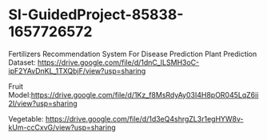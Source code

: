 # SI-GuidedProject-85838-1657726572
Fertilizers Recommendation System For Disease Prediction
Plant Prediction Dataset: https://drive.google.com/file/d/1dnC_ILSMH3oC-ipF2YAvDnKL_1TXQbjF/view?usp=sharing

Fruit Model:https://drive.google.com/file/d/1Kz_f8MsRdyAy03I4H8pOR045LqZ6ii2I/view?usp=sharing

Vegetable: https://drive.google.com/file/d/1d3eQ4shrgZL3r1egHYW8v-kUm-ccCxvG/view?usp=sharing
